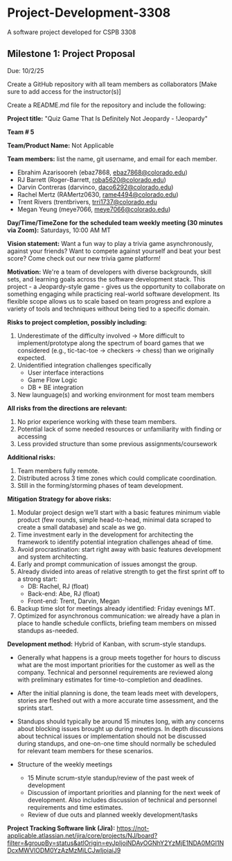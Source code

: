 # Project-Development-3308
A software project developed for CSPB 3308


## Milestone 1: Project Proposal
Due: 10/2/25

Create a GitHub repository with all team members as collaborators
[Make sure to add access for the instructor(s)]

Create a README.md file for the repository and include the following:

**Project title:** "Quiz Game That Is Definitely Not Jeopardy - !Jeopardy"

**Team # 5**

**Team/Product Name:** Not Applicable

**Team members:** list the name, git username, and email for each member.
- Ebrahim Azarisooreh (ebaz7868, ebaz7868@colorado.edu)
- RJ Barrett (Roger-Barrett, roba5620@colorado.edu)
- Darvin Contreras (darvinco, daco6292@colorado.edu)
- Rachel Mertz (RAMertz0630, rame4494@colorado.edu)
- Trent Rivers (trentbrivers, trri1737@colorado.edu
- Megan Yeung (meye7066, meye7066@colorado.edu)

**Day/Time/TimeZone for the scheduled team weekly meeting (30 minutes via Zoom):**
Saturdays, 10:00 AM MT

**Vision statement:** Want a fun way to play a trivia game asynchronously, against your friends? Want to compete against yourself and beat your best score? Come check out our new trivia game platform!

**Motivation:** 
We're a team of developers with diverse backgrounds, skill sets, and learning goals across the software development stack. This project - a Jeopardy-style game - gives us the opportunity to collaborate on something engaging while practicing real-world software development. Its flexible scope allows us to scale based on team progress and explore a variety of tools and techniques without being tied to a specific domain. 

**Risks to project completion, possibly including:**
1. Underestimate of the difficulty involved -> More difficult to implement/prototype along the spectrum of board games that we considered (e.g., tic-tac-toe -> checkers -> chess) than we originally expected.
2. Unidentified integration challenges specifically
   - User interface interactions
   - Game Flow Logic
   - DB + BE integration
3.  New launguage(s) and working environment for most team members

**All risks from the directions are relevant:**
1. No prior experience working with these team members.
2. Potential lack of some needed resources or unfamiliarity with finding or accessing
3. Less provided structure than some previous assignments/coursework

**Additional risks:**
1. Team members fully remote.
2. Distributed across 3 time zones which could complicate coordination. 
3. Still in the forming/storming phases of team development.

**Mitigation Strategy for above risks:**
1. Modular project design we’ll start with a basic features minimum viable product (few rounds, simple head-to-head, minimal data scraped to create a small database) and scale as we go.
2. Time investment early in the development for architecting the framework to identify potential integration challenges ahead of time. 
3. Avoid procrastination: start right away with basic features development and system architecting. 
4. Early and prompt communication of issues amongst the group. 
5. Already divided into areas of relative strength to get the first sprint off to a strong start:
    - DB: Rachel, RJ (float)
    - Back-end: Abe, RJ (float)
    - Front-end: Trent, Darvin, Megan
7. Backup time slot for meetings already identified: Friday evenings MT. 
8. Optimized for asynchronous communication: we already have a plan in place to handle schedule conflicts, briefing team members on missed standups as-needed.

**Development method:** Hybrid of Kanban, with scrum-style standups.
- Generally what happens is a group meets together for hours to discuss what are the most important priorities for the customer as well as the company. Technical and personnel requirements are reviewed along with preliminary estimates for time-to-completion and deadlines.
- After the initial planning is done, the team leads meet with developers, stories are fleshed out with a more accurate time assessment, and the sprints start.
- Standups should typically be around 15 minutes long, with any concerns about blocking issues brought up during meetings. In depth discussions about technical issues or implementation should not be discussed during standups, and one-on-one time should normally be scheduled for relevant team members for these scenarios.

- Structure of the weekly meetings
  - 15 Minute scrum-style standup/review of the past week of development
  - Discussion of important priorities and planning for the next week of development. Also includes discussion of technical and personnel requirements and time estimates. 
  - Review of due outs and planned weekly development/tasks

**Project Tracking Software link (Jira):**  https://not-applicable.atlassian.net/jira/core/projects/NJ/board?filter=&groupBy=status&atlOrigin=eyJpIjoiNDAyOGNhY2YzMjE1NDA0MGI1NDcxMWVlODM0YzAzMzMiLCJwIjoiaiJ9


